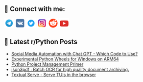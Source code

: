 ## 🔎 Connect with me:
[<img src="https://github.com/bullbesh/bullbesh/blob/main/images/Telegram.png" width="32" height="32" />](https://t.me/bullbesh)
[<img src="https://github.com/bullbesh/bullbesh/blob/main/images/VK.png" width="32" height="32" />](https://vk.com/bullbesh)
[<img src="https://github.com/bullbesh/bullbesh/blob/main/images/Twitter.png" width="32" height="32" />](https://twitter.com/bullbesh1)
[<img src="https://github.com/bullbesh/bullbesh/blob/main/images/Instagram.png" width="32" height="32" />](https://www.instagram.com/bullbesh)
[<img src="https://github.com/bullbesh/bullbesh/blob/main/images/Reddit.png" width="32" height="32" />](https://www.reddit.com/user/bullbesh)
[<img src="https://github.com/bullbesh/bullbesh/blob/main/images/YouTube.png" width="32" height="32" />](https://www.youtube.com/channel/UCtfjRs6uzgq5mfm8S06WTcg)

## 📕 Latest r/Python Posts
<!-- BLOG-POST-LIST:START -->
- [Social Media Automation with Chat GPT - Which Code to Use?](https://www.reddit.com/r/Python/comments/1djq92x/social_media_automation_with_chat_gpt_which_code/)
- [Experimental Python Wheels for Windows on ARM64](https://www.reddit.com/r/Python/comments/1djpj8t/experimental_python_wheels_for_windows_on_arm64/)
- [Python Project Management Primer](https://www.reddit.com/r/Python/comments/1djp1gw/python_project_management_primer/)
- [json3pdf : Batch OCR for high quality document archiving.](https://www.reddit.com/r/Python/comments/1djlr6e/json3pdf_batch_ocr_for_high_quality_document/)
- [Textual Serve - Serve TUIs in the browser](https://www.reddit.com/r/Python/comments/1djk6u8/textual_serve_serve_tuis_in_the_browser/)
<!-- BLOG-POST-LIST:END -->
